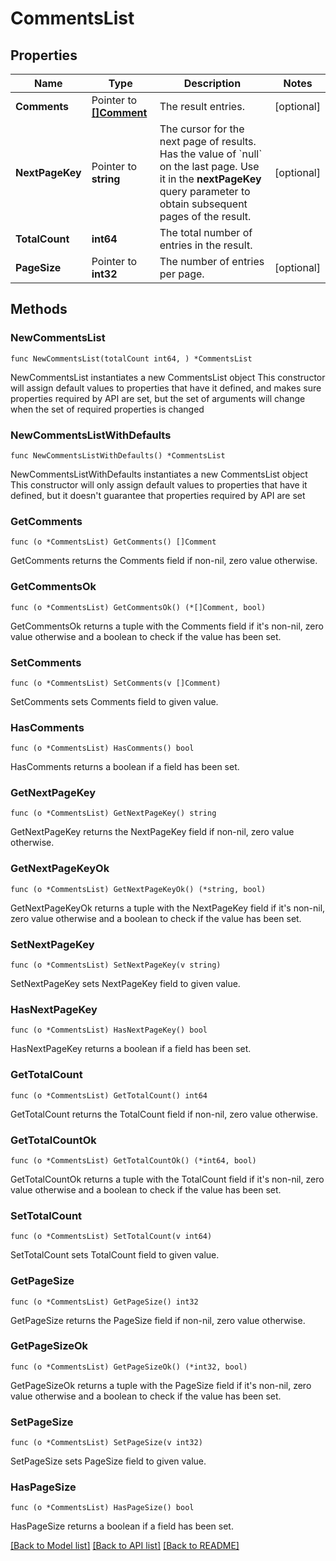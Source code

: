 # CommentsList

## Properties

Name | Type | Description | Notes
------------ | ------------- | ------------- | -------------
**Comments** | Pointer to [**[]Comment**](Comment.md) | The result entries. | [optional] 
**NextPageKey** | Pointer to **string** | The cursor for the next page of results. Has the value of &#x60;null&#x60; on the last page.   Use it in the **nextPageKey** query parameter to obtain subsequent pages of the result. | [optional] 
**TotalCount** | **int64** | The total number of entries in the result. | 
**PageSize** | Pointer to **int32** | The number of entries per page. | [optional] 

## Methods

### NewCommentsList

`func NewCommentsList(totalCount int64, ) *CommentsList`

NewCommentsList instantiates a new CommentsList object
This constructor will assign default values to properties that have it defined,
and makes sure properties required by API are set, but the set of arguments
will change when the set of required properties is changed

### NewCommentsListWithDefaults

`func NewCommentsListWithDefaults() *CommentsList`

NewCommentsListWithDefaults instantiates a new CommentsList object
This constructor will only assign default values to properties that have it defined,
but it doesn't guarantee that properties required by API are set

### GetComments

`func (o *CommentsList) GetComments() []Comment`

GetComments returns the Comments field if non-nil, zero value otherwise.

### GetCommentsOk

`func (o *CommentsList) GetCommentsOk() (*[]Comment, bool)`

GetCommentsOk returns a tuple with the Comments field if it's non-nil, zero value otherwise
and a boolean to check if the value has been set.

### SetComments

`func (o *CommentsList) SetComments(v []Comment)`

SetComments sets Comments field to given value.

### HasComments

`func (o *CommentsList) HasComments() bool`

HasComments returns a boolean if a field has been set.

### GetNextPageKey

`func (o *CommentsList) GetNextPageKey() string`

GetNextPageKey returns the NextPageKey field if non-nil, zero value otherwise.

### GetNextPageKeyOk

`func (o *CommentsList) GetNextPageKeyOk() (*string, bool)`

GetNextPageKeyOk returns a tuple with the NextPageKey field if it's non-nil, zero value otherwise
and a boolean to check if the value has been set.

### SetNextPageKey

`func (o *CommentsList) SetNextPageKey(v string)`

SetNextPageKey sets NextPageKey field to given value.

### HasNextPageKey

`func (o *CommentsList) HasNextPageKey() bool`

HasNextPageKey returns a boolean if a field has been set.

### GetTotalCount

`func (o *CommentsList) GetTotalCount() int64`

GetTotalCount returns the TotalCount field if non-nil, zero value otherwise.

### GetTotalCountOk

`func (o *CommentsList) GetTotalCountOk() (*int64, bool)`

GetTotalCountOk returns a tuple with the TotalCount field if it's non-nil, zero value otherwise
and a boolean to check if the value has been set.

### SetTotalCount

`func (o *CommentsList) SetTotalCount(v int64)`

SetTotalCount sets TotalCount field to given value.


### GetPageSize

`func (o *CommentsList) GetPageSize() int32`

GetPageSize returns the PageSize field if non-nil, zero value otherwise.

### GetPageSizeOk

`func (o *CommentsList) GetPageSizeOk() (*int32, bool)`

GetPageSizeOk returns a tuple with the PageSize field if it's non-nil, zero value otherwise
and a boolean to check if the value has been set.

### SetPageSize

`func (o *CommentsList) SetPageSize(v int32)`

SetPageSize sets PageSize field to given value.

### HasPageSize

`func (o *CommentsList) HasPageSize() bool`

HasPageSize returns a boolean if a field has been set.


[[Back to Model list]](../README.md#documentation-for-models) [[Back to API list]](../README.md#documentation-for-api-endpoints) [[Back to README]](../README.md)


